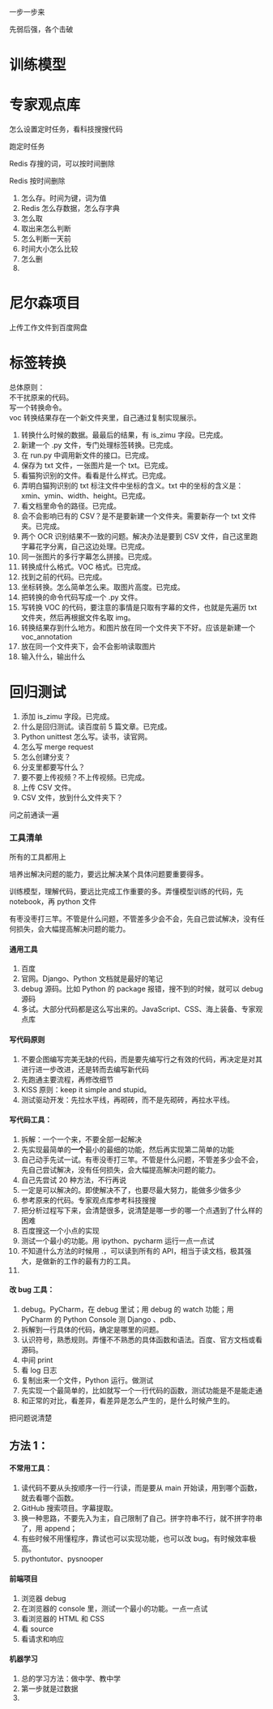 

一步一步来  

先弱后强，各个击破    






# 训练模型  






































# 专家观点库  

怎么设置定时任务，看科技搜搜代码        

跑定时任务   

Redis 存搜的词，可以按时间删除     


Redis 按时间删除   
1. 怎么存。时间为键，词为值    
2. Redis 怎么存数据，怎么存字典   
3. 怎么取   
4. 取出来怎么判断   
5. 怎么判断一天前   
6. 时间大小怎么比较    
7. 怎么删   
8. 




































# 尼尔森项目  

上传工作文件到百度网盘   


# 标签转换  

总体原则：  
不干扰原来的代码。  
写一个转换命令。  
voc 转换结果存在一个新文件夹里，自己通过复制实现展示。    


1. 转换什么时候的数据。最最后的结果，有 is_zimu 字段。已完成。
2. 新建一个 .py 文件，专门处理标签转换。已完成。
3. 在 run.py 中调用新文件的接口。已完成。    
4. 保存为 txt 文件，一张图片是一个 txt。已完成。
5. 看猫狗识别的文件。看看是什么样式。已完成。
6. 弄明白猫狗识别的 txt 标注文件中坐标的含义。txt 中的坐标的含义是：xmin、ymin、width、height。已完成。
7. 看文档里命令的路径。已完成。
8. 会不会影响已有的 CSV？是不是要新建一个文件夹。需要新存一个 txt 文件夹。已完成。
9. 两个 OCR 识别结果不一致的问题。解决办法是要到 CSV 文件，自己这里跑字幕花字分离，自己这边处理。已完成。    
10. 同一张图片的多行字幕怎么拼接。已完成。
11. 转换成什么格式。VOC 格式。已完成。
12. 找到之前的代码。已完成。
13. 坐标转换。怎么简单怎么来。取图片高度。已完成。
14. 把转换的命令代码写成一个 .py 文件。
15. 写转换 VOC 的代码，要注意的事情是只取有字幕的文件，也就是先遍历 txt 文件夹，然后再根据文件名取 img。
16. 转换结果存到什么地方。和图片放在同一个文件夹下不好。应该是新建一个 voc_annotation 
17. 放在同一个文件夹下，会不会影响读取图片      
18. 输入什么，输出什么   





# 回归测试  
1. 添加 is_zimu 字段。已完成。   
2. 什么是回归测试。读百度前 5 篇文章。已完成。  
3. Python unittest 怎么写。读书，读官网。  
4. 怎么写 merge request  
5. 怎么创建分支？  
6. 分支里都要写什么？  
7. 要不要上传视频？不上传视频。已完成。  
8. 上传 CSV 文件。  
9. CSV 文件，放到什么文件夹下？  






























问之前通读一遍  

### 工具清单  

所有的工具都用上  

培养出解决问题的能力，要远比解决某个具体问题要重要得多。  

训练模型，理解代码，要远比完成工作重要的多。弄懂模型训练的代码，先 notebook，再 python 文件   

有枣没枣打三竿。不管是什么问题，不管差多少会不会，先自己尝试解决，没有任何损失，会大幅提高解决问题的能力。  


#### 通用工具  
1. 百度  
2. 官网。Django、Python 文档就是最好的笔记      
3. debug 源码。比如 Python 的 package 报错，搜不到的时候，就可以 debug 源码   
4. 多试。大部分代码都是这么写出来的。JavaScript、CSS、海上装备、专家观点库        


#### 写代码原则   
1. 不要企图编写完美无缺的代码，而是要先编写行之有效的代码，再决定是对其进行进一步改进，还是转而去编写新代码  
2. 先跑通主要流程，再修改细节  
3. KISS 原则：keep it simple and stupid。
4. 测试驱动开发：先拉水平线，再砌砖，而不是先砌砖，再拉水平线。  


#### 写代码工具：  
1. 拆解：一个一个来，不要全部一起解决    
2. 先实现最简单的**一个**最小的最细的功能，然后再实现第二简单的功能  
3. 自己动手先试一试。有枣没枣打三竿。不管是什么问题，不管差多少会不会，先自己尝试解决，没有任何损失，会大幅提高解决问题的能力。
4. 自己先尝试 20 种方法，不行再说   
5. 一定是可以解决的。即使解决不了，也要尽最大努力，能做多少做多少  
6. 参考原来的代码。专家观点库参考科技搜搜
7. 把分析过程写下来，会清楚很多，说清楚是哪一步的哪一个点遇到了什么样的困难
8. 百度搜这一个小点的实现  
9. 测试一个最小的功能。用 ipython、pycharm 运行一点一点试  
10. 不知道什么方法的时候用 .，可以读到所有的 API，相当于读文档，极其强大，是做新的工作的最有力的工具。    
11. 

#### 改 bug 工具：  
1. debug。PyCharm，在 debug 里试；用 debug 的 watch 功能；用 PyCharm 的 Python Console 测 Django 、pdb、
2. 拆解到一行具体的代码，确定是哪里的问题。  
3. 认识符号，熟悉规则。弄懂不不熟悉的具体函数和语法。百度、官方文档或看源码。
4. 中间 print    
5. 看 log 日志  
6. 复制出来一个文件，Python 运行。做测试    
7. 先实现一个最简单的，比如就写一个一行代码的函数，测试功能是不是能走通  
8. 和正常的对比，看差异，看差异是怎么产生的，是什么时候产生的。



把问题说清楚    



## 方法 1：  













#### 不常用工具：  
1. 读代码不要从头按顺序一行一行读，而是要从 main 开始读，用到哪个函数，就去看哪个函数。  
2. GitHub 搜索项目。字幕提取。
3. 换一种思路，不要先入为主，自己限制了自己。拼字符串不行，就不拼字符串了，用 append；
4. 有些时候不用懂程序，靠试也可以实现功能，也可以改 bug。有时候效率极高。  
5. pythontutor、pysnooper  



#### 前端项目  

1. 浏览器 debug
2. 在浏览器的 console 里，测试一个最小的功能。一点一点试   
3. 看浏览器的 HTML 和 CSS
4. 看 source
5. 看请求和响应 



#### 机器学习  

1. 总的学习方法：做中学、教中学  
2. 第一步就是过数据  
3. 


